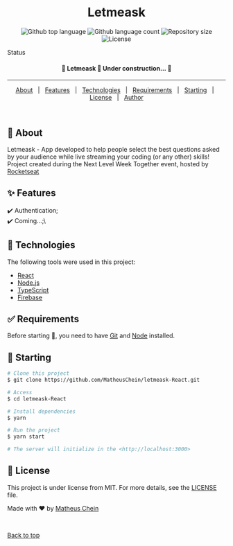 <div align="center" id="top"> 
  <!-- <img src="./.github/app.gif" alt="Letmeask" /> -->

  &#xa0;

  <!-- <a href="https://letmeask.netlify.app">Demo</a> -->
</div>

<h1 align="center">Letmeask</h1>

<p align="center">
  <img alt="Github top language" src="https://img.shields.io/github/languages/top/MatheusChein/letmeask-React?color=56BEB8">

  <img alt="Github language count" src="https://img.shields.io/github/languages/count/MatheusChein/letmeask-React?color=56BEB8">

  <img alt="Repository size" src="https://img.shields.io/github/repo-size/MatheusChein/letmeask-React?color=56BEB8">

  <img alt="License" src="https://img.shields.io/github/license/MatheusChein/letmeask-React?color=56BEB8">

  <!-- <img alt="Github issues" src="https://img.shields.io/github/issues/{{YOUR_GITHUB_USERNAME}}/letmeask?color=56BEB8" /> -->

  <!-- <img alt="Github forks" src="https://img.shields.io/github/forks/{{YOUR_GITHUB_USERNAME}}/letmeask?color=56BEB8" /> -->

  <!-- <img alt="Github stars" src="https://img.shields.io/github/stars/{{YOUR_GITHUB_USERNAME}}/letmeask?color=56BEB8" /> -->
</p>

Status

<h4 align="center"> 
	🚧  Letmeask 🚀 Under construction...  🚧
</h4> 

<hr>

<p align="center">
  <a href="#dart-about">About</a> &#xa0; | &#xa0; 
  <a href="#sparkles-features">Features</a> &#xa0; | &#xa0;
  <a href="#rocket-technologies">Technologies</a> &#xa0; | &#xa0;
  <a href="#white_check_mark-requirements">Requirements</a> &#xa0; | &#xa0;
  <a href="#checkered_flag-starting">Starting</a> &#xa0; | &#xa0;
  <a href="#memo-license">License</a> &#xa0; | &#xa0;
  <a href="https://github.com/MatheusChein" target="_blank">Author</a>
</p>

<br>

## :dart: About ##

Letmeask - App developed to help people select the best questions asked by your audience while live streaming your coding (or any other) skills! Project created during the Next Level Week Together event, hosted by [Rocketseat](https://rocketseat.com.br/)

## :sparkles: Features ##

:heavy_check_mark: Authentication;\
:heavy_check_mark: Coming...;\
<!-- :heavy_check_mark: Feature 3; -->

## :rocket: Technologies ##

The following tools were used in this project:

- [React](https://pt-br.reactjs.org/)
- [Node.js](https://nodejs.org/en/)
- [TypeScript](https://www.typescriptlang.org/)
- [Firebase](https://firebase.google.com/)

## :white_check_mark: Requirements ##

Before starting :checkered_flag:, you need to have [Git](https://git-scm.com) and [Node](https://nodejs.org/en/) installed.

## :checkered_flag: Starting ##

```bash
# Clone this project
$ git clone https://github.com/MatheusChein/letmeask-React.git

# Access
$ cd letmeask-React

# Install dependencies
$ yarn

# Run the project
$ yarn start

# The server will initialize in the <http://localhost:3000>
```

## :memo: License ##

This project is under license from MIT. For more details, see the [LICENSE](LICENSE.md) file.


Made with :heart: by <a href="https://github.com/MatheusChein" target="_blank">Matheus Chein</a>

&#xa0;

<a href="#top">Back to top</a>
